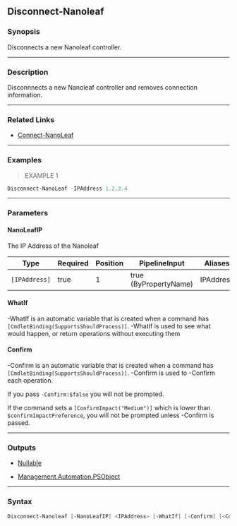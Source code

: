 Disconnect-Nanoleaf
-------------------

### Synopsis
Disconnects a new Nanoleaf controller.

---

### Description

Disconnnects a new Nanoleaf controller and removes connection information.

---

### Related Links
* [Connect-NanoLeaf](Connect-NanoLeaf.md)

---

### Examples
> EXAMPLE 1

```PowerShell
Disconnect-NanoLeaf -IPAddress 1.2.3.4
```

---

### Parameters
#### **NanoLeafIP**
The IP Address of the Nanoleaf

|Type         |Required|Position|PipelineInput        |Aliases  |
|-------------|--------|--------|---------------------|---------|
|`[IPAddress]`|true    |1       |true (ByPropertyName)|IPAddress|

#### **WhatIf**
-WhatIf is an automatic variable that is created when a command has ```[CmdletBinding(SupportsShouldProcess)]```.
-WhatIf is used to see what would happen, or return operations without executing them
#### **Confirm**
-Confirm is an automatic variable that is created when a command has ```[CmdletBinding(SupportsShouldProcess)]```.
-Confirm is used to -Confirm each operation.

If you pass ```-Confirm:$false``` you will not be prompted.

If the command sets a ```[ConfirmImpact("Medium")]``` which is lower than ```$confirmImpactPreference```, you will not be prompted unless -Confirm is passed.

---

### Outputs
* [Nullable](https://learn.microsoft.com/en-us/dotnet/api/System.Nullable)

* [Management.Automation.PSObject](https://learn.microsoft.com/en-us/dotnet/api/System.Management.Automation.PSObject)

---

### Syntax
```PowerShell
Disconnect-Nanoleaf [-NanoLeafIP] <IPAddress> [-WhatIf] [-Confirm] [<CommonParameters>]
```
